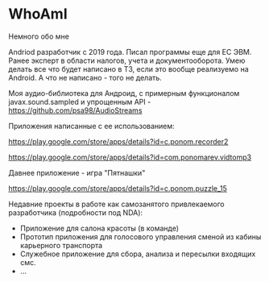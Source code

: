 # WhoAmI
Немного обо мне

Andriod разработчик с 2019 года. Писал программы еще для ЕС ЭВМ. Ранее эксперт в области налогов, учета и документооборота.
Умею делать все что будет написано в ТЗ, если это вообще реализуемо на Android. А что не написано - того не делать.

Моя аудио-библиотека для Андроид, с примерным функционалом javax.sound.sampled и упрощенным API - 
https://github.com/psa98/AudioStreams

Приложения написанные с ее использованием:

https://play.google.com/store/apps/details?id=c.ponom.recorder2

https://play.google.com/store/apps/details?id=com.ponomarev.vidtomp3

Давнее приложение - игра "Пятнашки"

https://play.google.com/store/apps/details?id=c.ponom.puzzle_15

Недавние проекты в работе как самозанятого привлекаемого разработчика (подробности под NDA):
- Приложение для салона красоты (в команде)
- Прототип приложения для голосового управления сменой из кабины карьерного транспорта
- Служебное приложение для сбора, анализа и пересылки входящих смс.
- ...
